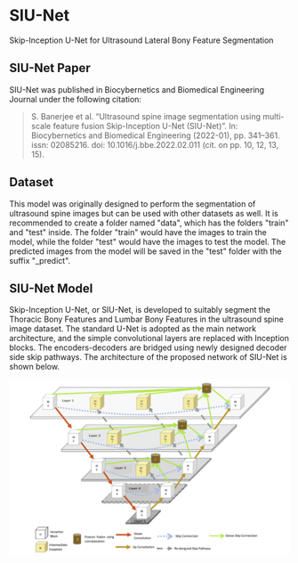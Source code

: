 # SIU-Net
Skip-Inception U-Net for Ultrasound Lateral Bony Feature Segmentation

## SIU-Net Paper
SIU-Net was published in Biocybernetics and Biomedical Engineering Journal under the following citation:
>S. Banerjee et al. “Ultrasound spine image segmentation using multi-scale feature fusion Skip-Inception U-Net (SIU-Net)”. In: Biocybernetics and Biomedical Engineering (2022-01), pp. 341–361. issn: 02085216. doi: 10.1016/j.bbe.2022.02.011 (cit. on pp. 10, 12, 13, 15).

## Dataset
This model was originally designed to perform the segmentation of ultrasound spine images but can be used with other datasets as well. It is recommended to create a folder named "data", which has the folders "train" and "test" inside. The folder "train" would have the images to train the model, while the folder "test" would have the images to test the model. The predicted images from the model will be saved in the "test" folder with the suffix "_predict".

## SIU-Net Model
Skip-Inception U-Net, or SIU-Net, is developed to suitably segment the Thoracic Bony Features and Lumbar Bony Features in the ultrasound spine image dataset. The standard U-Net is adopted as the main network architecture, and the simple convolutional layers are replaced with Inception blocks. The encoders-decoders are bridged using newly designed decoder side skip pathways. The architecture of the proposed network of SIU-Net is shown below.

![alt text](/images/SIU-Net.png)
